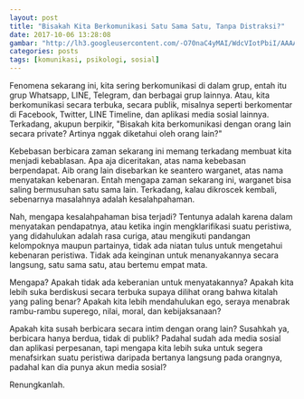 ```yaml
---
layout: post
title: "Bisakah Kita Berkomunikasi Satu Sama Satu, Tanpa Distraksi?"
date: 2017-10-06 13:28:08
gambar: "http://lh3.googleusercontent.com/-O70naC4yMAI/WdcVIotPbiI/AAAAAAAACY8/8U4jOdM0JgkAnwWJaB_-4AYNG4M12TLuwCLcBGAs/s900/26629.jpg"
categories: posts
tags: [komunikasi, psikologi, sosial]
---
```


Fenomena sekarang ini, kita sering berkomunikasi di dalam grup, entah itu grup Whatsapp, LINE, Telegram, dan berbagai grup lainnya. Atau, kita berkomunikasi secara terbuka, secara publik, misalnya seperti berkomentar di Facebook, Twitter, LINE Timeline, dan aplikasi media sosial lainnya. Terkadang, akupun berpikir, "Bisakah kita berkomunikasi dengan orang lain secara private? Artinya nggak diketahui oleh orang lain?"

Kebebasan berbicara zaman sekarang ini memang terkadang membuat kita menjadi kebablasan. Apa aja diceritakan, atas nama kebebasan berpendapat. Aib orang lain disebarkan ke seantero warganet, atas nama menyatakan kebenaran. Entah mengapa zaman sekarang ini, warganet bisa saling bermusuhan satu sama lain. Terkadang, kalau dikroscek kembali, sebenarnya masalahnya adalah kesalahpahaman.

Nah, mengapa kesalahpahaman bisa terjadi? Tentunya adalah karena dalam menyatakan pendapatnya, atau ketika ingin mengklarifikasi suatu peristiwa, yang didahulukan adalah rasa curiga, atau mengikuti pandangan kelompoknya maupun partainya, tidak ada niatan tulus untuk mengetahui kebenaran peristiwa. Tidak ada keinginan untuk menanyakannya secara langsung, satu sama satu, atau bertemu empat mata.

Mengapa? Apakah tidak ada keberanian untuk menyatakannya? Apakah kita lebih suka berdiskusi secara terbuka supaya dilihat orang bahwa kitalah yang paling benar? Apakah kita lebih mendahulukan ego, seraya menabrak rambu-rambu superego, nilai, moral, dan kebijaksanaan?

Apakah kita susah berbicara secara intim dengan orang lain? Susahkah ya, berbicara hanya berdua, tidak di publik? Padahal sudah ada media sosial dan aplikasi perpesanan, tapi mengapa kita lebih suka untuk segera menafsirkan suatu peristiwa daripada bertanya langsung pada orangnya, padahal kan dia punya akun media sosial?

Renungkanlah.